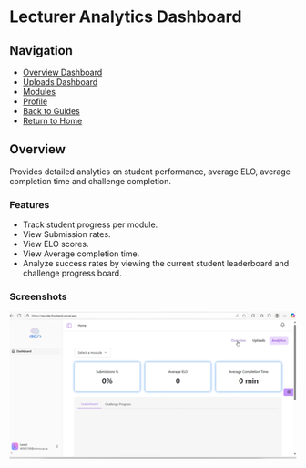 # Lecturer Analytics Dashboard

## Navigation
- [Overview Dashboard](./overview-dashboard)
- [Uploads Dashboard](./uploads-dashboard)
- [Modules](./modules)
- [Profile](./profile)
- [Back to Guides](../index.md)
- [Return to Home](../../index.md)

## Overview
Provides detailed analytics on student performance, average ELO, average completion time and challenge completion.

### Features
- Track student progress per module.
- View Submission rates.
- View ELO scores.
- View Average completion time.
- Analyze success rates by viewing the current student leaderboard and challenge progress board.

### Screenshots
![Lecturer Analytics Dashboard](analytic.png)